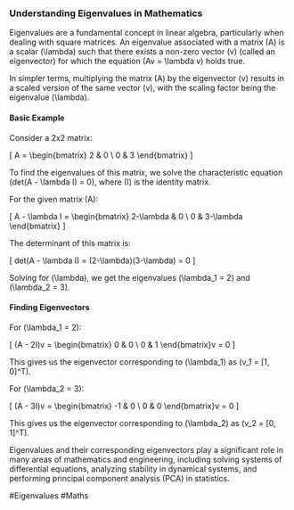 ### Understanding Eigenvalues in Mathematics

Eigenvalues are a fundamental concept in linear algebra, particularly when dealing with square matrices. An eigenvalue associated with a matrix \(A\) is a scalar \(\lambda\) such that there exists a non-zero vector \(v\) (called an eigenvector) for which the equation \(Av = \lambda v\) holds true.

In simpler terms, multiplying the matrix \(A\) by the eigenvector \(v\) results in a scaled version of the same vector \(v\), with the scaling factor being the eigenvalue \(\lambda\).

#### Basic Example

Consider a 2x2 matrix:

\[ A = \begin{bmatrix} 2 & 0 \\ 0 & 3 \end{bmatrix} \]

To find the eigenvalues of this matrix, we solve the characteristic equation \(det(A - \lambda I) = 0\), where \(I\) is the identity matrix.

For the given matrix \(A\):

\[ A - \lambda I = \begin{bmatrix} 2-\lambda & 0 \\ 0 & 3-\lambda \end{bmatrix} \]

The determinant of this matrix is:

\[ det(A - \lambda I) = (2-\lambda)(3-\lambda) = 0 \]

Solving for \(\lambda\), we get the eigenvalues \(\lambda_1 = 2\) and \(\lambda_2 = 3\).

#### Finding Eigenvectors

For \(\lambda_1 = 2\):

\[ (A - 2I)v = \begin{bmatrix} 0 & 0 \\ 0 & 1 \end{bmatrix}v = 0 \]

This gives us the eigenvector corresponding to \(\lambda_1\) as \(v_1 = [1, 0]^T\).

For \(\lambda_2 = 3\):

\[ (A - 3I)v = \begin{bmatrix} -1 & 0 \\ 0 & 0 \end{bmatrix}v = 0 \]

This gives us the eigenvector corresponding to \(\lambda_2\) as \(v_2 = [0, 1]^T\).

Eigenvalues and their corresponding eigenvectors play a significant role in many areas of mathematics and engineering, including solving systems of differential equations, analyzing stability in dynamical systems, and performing principal component analysis (PCA) in statistics.

#Eigenvalues #Maths